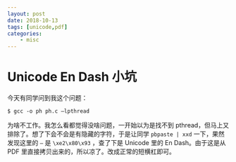 ```yaml
---
layout: post
date: 2018-10-13
tags: [unicode,pdf]
categories:
    - misc
---
```


# Unicode En Dash 小坑

今天有同学问到我这个问题：

```
$ gcc -o ph ph.c –lpthread
```

为啥不工作。我怎么看都觉得没啥问题，一开始以为是找不到 pthread，但马上又排除了。想了下会不会是有隐藏的字符，于是让同学 `pbpaste | xxd` 一下，果然发现这里的 `–` 是 `\xe2\x80\x93` ，查了下是 Unicode 里的 En Dash。由于这是从 PDF 里直接拷贝出来的，所以凉了。改成正常的短横杠即可。